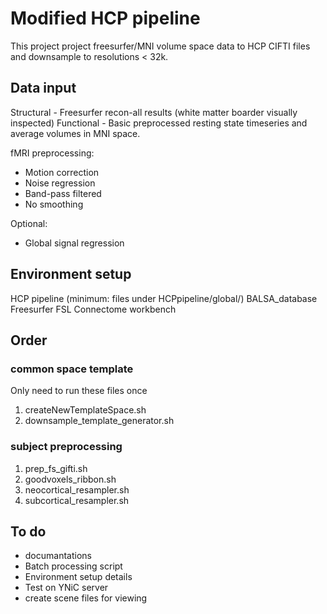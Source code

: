 # Modified HCP pipeline
This project project freesurfer/MNI volume space data to HCP CIFTI files and downsample to resolutions < 32k.

## Data input
Structural - Freesurfer recon-all results (white matter boarder visually inspected)
Functional - Basic preprocessed resting state timeseries and average volumes in MNI space. 

fMRI preprocessing:
 - Motion correction
 - Noise regression
 - Band-pass filtered
 - No smoothing

Optional: 
 - Global signal regression

## Environment setup
HCP pipeline (minimum: files under HCPpipeline/global/)
BALSA_database
Freesurfer
FSL
Connectome workbench

## Order
### common space template
Only need to run these files once
1. createNewTemplateSpace.sh
2. downsample_template_generator.sh

### subject preprocessing
1. prep_fs_gifti.sh
2. goodvoxels_ribbon.sh
3. neocortical_resampler.sh
4. subcortical_resampler.sh

## To do
 - documantations
 - Batch processing script
 - Environment setup details
 - Test on YNiC server
 - create scene files for viewing